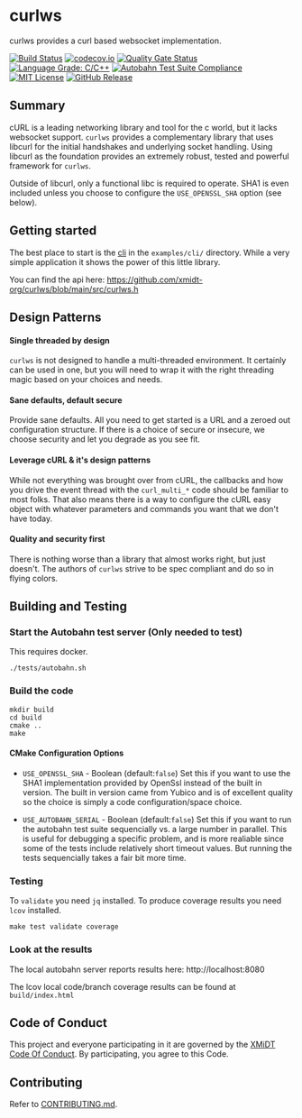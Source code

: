 # curlws

curlws provides a curl based websocket implementation.

[![Build Status](https://github.com/xmidt-org/curlws/workflows/CI/badge.svg)](https://github.com/xmidt-org/curlws/actions)
[![codecov.io](http://codecov.io/github/xmidt-org/curlws/coverage.svg?branch=main)](http://codecov.io/github/xmidt-org/curlws?branch=main)
[![Quality Gate Status](https://sonarcloud.io/api/project_badges/measure?project=xmidt-org_curlws&metric=alert_status)](https://sonarcloud.io/dashboard?id=xmidt-org_curlws)
[![Language Grade: C/C++](https://img.shields.io/lgtm/grade/cpp/g/xmidt-org/curlws.svg?logo=lgtm&logoWidth=18)](https://lgtm.com/projects/g/xmidt-org/curlws/context:cpp)
[![Autobahn Test Suite Compliance](https://img.shields.io/badge/autobahn%20websocket-strict%20compliance-blueviolet)](https://img.shields.io/badge/autobahn%20websocket-strict%20compliance-blueviolet)
[![MIT License](http://img.shields.io/badge/license-MIT-blue.svg)](https://github.com/xmidt-org/curlws/blob/main/LICENSE)
[![GitHub Release](https://img.shields.io/github/release/xmidt-org/curlws.svg)](CHANGELOG.md)

## Summary

cURL is a leading networking library and tool for the c world, but it lacks
websocket support.  `curlws` provides a complementary library that uses
libcurl for the initial handshakes and underlying socket handling.  Using libcurl
as the foundation provides an extremely robust, tested and powerful framework
for `curlws`.

Outside of libcurl, only a functional libc is required to operate.  SHA1 is even
included unless you choose to configure the `USE_OPENSSL_SHA` option (see below).

## Getting started

The best place to start is the [cli](https://github.com/xmidt-org/curlws/tree/main/examples/cli)
in the `examples/cli/` directory.  While a very simple application it shows the
power of this little library.

You can find the api here: https://github.com/xmidt-org/curlws/blob/main/src/curlws.h

## Design Patterns

#### Single threaded by design

`curlws` is not designed to handle a multi-threaded environment.  It certainly
can be used in one, but you will need to wrap it with the right threading magic
based on your choices and needs.

#### Sane defaults, default secure

Provide sane defaults.  All you need to get started is a URL and a zeroed out
configuration structure.  If there is a choice of secure or insecure, we choose
security and let you degrade as you see fit.

#### Leverage cURL & it's design patterns

While not everything was brought over from cURL, the callbacks and how you drive
the event thread with the `curl_multi_*` code should be familiar to most folks.
That also means there is a way to configure the cURL easy object with whatever
parameters and commands you want that we don't have today.

#### Quality and security first

There is nothing worse than a library that almost works right, but just doesn't.
The authors of `curlws` strive to be spec compliant and do so in flying colors.


## Building and Testing

### Start the Autobahn test server (Only needed to test)

This requires docker.

```
./tests/autobahn.sh
```

### Build the code

```
mkdir build
cd build
cmake ..
make
```

#### CMake Configuration Options

  * `USE_OPENSSL_SHA` - Boolean (default:`false`) Set this if you want
    to use the SHA1 implementation provided by OpenSsl instead of the built in
    version.  The built in version came from Yubico and is of excellent quality
    so the choice is simply a code configuration/space choice.

  * `USE_AUTOBAHN_SERIAL` - Boolean (default:`false`) Set this if you
    want to run the autobahn test suite sequencially vs. a large number in parallel.
    This is useful for debugging a specific problem, and is more realiable since
    some of the tests include relatively short timeout values.  But running the
    tests sequencially takes a fair bit more time.

### Testing

To `validate` you need `jq` installed.
To produce coverage results you need `lcov` installed.

```
make test validate coverage
```

### Look at the results

The local autobahn server reports results here: http://localhost:8080

The lcov local code/branch coverage results can be found at `build/index.html`

## Code of Conduct

This project and everyone participating in it are governed by the [XMiDT Code Of Conduct](https://xmidt.io/code_of_conduct/). 
By participating, you agree to this Code.


## Contributing

Refer to [CONTRIBUTING.md](CONTRIBUTING.md).
